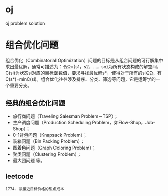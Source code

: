 # oj
oj problem solution

# 组合优化问题  
组合优化（Combinatorial Optimization）问题的目标是从组合问题的可行解集中求出最优解，通常可描述为：令Ω={s1，s2，…，sn}为所有状态构成的解空间，C(si)为状态si对应的目标函数值，要求寻找最优解s*，使得对于所有的si∈Ω，有C(s*)=minC(si)。组合优化往往涉及排序、分类、筛选等问题，它是运筹学的一个重要分支。
## 经典的组合优化问题  
+ 旅行商问题（Traveling Salesman Problem－TSP）；  
+ 生产调度问题（Production Scheduling Problem，如Flow-Shop，Job-Shop）；  
+ 0-1背包问题（Knapsack Problem）；  
+ 装箱问题（Bin Packing Problem）；  
+ 图着色问题（Graph Coloring Problem）；  
+ 聚类问题（Clustering Problem）；  
+ 最大团问题 等。  

## leetcode  
    1774. 最接近目标价格的甜点成本  
